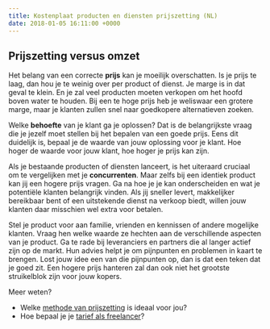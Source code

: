 ```yaml
---
title: Kostenplaat producten en diensten prijszetting (NL)
date: 2018-01-05 16:11:00 +0000
---
```

## Prijszetting versus omzet

Het belang van een correcte **prijs** kan je moeilijk overschatten. Is je prijs te laag,  dan hou je te weinig over per product of dienst. Je marge is in dat geval te klein. En je zal veel producten moeten verkopen om het hoofd boven water te houden. Bij een te hoge prijs heb je weliswaar een grotere marge, maar je klanten zullen snel naar goedkopere alternatieven zoeken.

Welke **behoefte** van je klant ga je oplossen? Dat is de belangrijkste vraag die je jezelf moet stellen bij het bepalen van een goede prijs. Eens dit duidelijk is, bepaal je de waarde van jouw oplossing voor je klant. Hoe hoger de waarde voor jouw klant, hoe hoger je prijs kan zijn.

Als je bestaande producten of diensten lanceert, is het uiteraard cruciaal om te vergelijken met je **concurrenten**. Maar zelfs bij een identiek product kan jij een hogere prijs vragen. Ga na hoe je je kan onderscheiden en wat je potentiële klanten belangrijk vinden. Als jij sneller levert, makkelijker bereikbaar bent of een uitstekende dienst na verkoop biedt, willen jouw klanten daar misschien wel extra voor betalen.

Stel je product voor aan familie, vrienden en kennissen of andere mogelijke klanten. Vraag hen welke waarde ze hechten aan de verschillende aspecten van je product. Ga te rade bij leveranciers en partners die al langer actief zijn op de markt. Hun advies helpt je om pijnpunten en problemen in kaart te brengen. Lost jouw idee een van die pijnpunten op, dan is dat een teken dat je goed zit. Een hogere prijs hanteren zal dan ook niet het grootste struikelblok zijn voor jouw kopers.

Meer weten?

* Welke [methode van prijszetting](https://www.xerius.be/blog/prijszetting-welke-methode-is-ideaal-voor-jou) is ideaal voor jou?
* Hoe bepaal je je [tarief als freelancer](https://www.xerius.be/blog/vijf-stappen-om-je-freelance-tarief-te-bepalen/)?